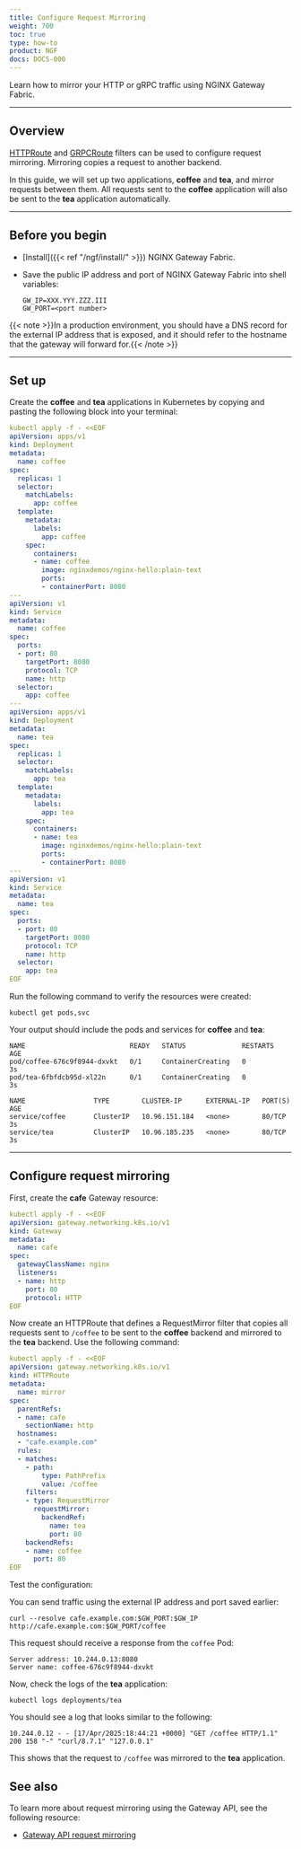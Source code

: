 ```yaml
---
title: Configure Request Mirroring
weight: 700
toc: true
type: how-to
product: NGF
docs: DOCS-000
---
```


Learn how to mirror your HTTP or gRPC traffic using NGINX Gateway Fabric.

---

## Overview

[HTTPRoute](https://gateway-api.sigs.k8s.io/api-types/httproute/) and [GRPCRoute](https://gateway-api.sigs.k8s.io/api-types/grpcroute/) filters can be used to configure request mirroring. Mirroring copies a request to another backend.

In this guide, we will set up two applications, **coffee** and **tea**, and mirror requests between them. All requests
sent to the **coffee** application will also be sent to the **tea** application automatically.

---

## Before you begin

- [Install]({{< ref "/ngf/install/" >}}) NGINX Gateway Fabric.
- Save the public IP address and port of NGINX Gateway Fabric into shell variables:

   ```text
   GW_IP=XXX.YYY.ZZZ.III
   GW_PORT=<port number>
   ```

{{< note >}}In a production environment, you should have a DNS record for the external IP address that is exposed, and it should refer to the hostname that the gateway will forward for.{{< /note >}}

---

## Set up

Create the **coffee** and **tea** applications in Kubernetes by copying and pasting the following block into your terminal:

```yaml
kubectl apply -f - <<EOF
apiVersion: apps/v1
kind: Deployment
metadata:
  name: coffee
spec:
  replicas: 1
  selector:
    matchLabels:
      app: coffee
  template:
    metadata:
      labels:
        app: coffee
    spec:
      containers:
      - name: coffee
        image: nginxdemos/nginx-hello:plain-text
        ports:
        - containerPort: 8080
---
apiVersion: v1
kind: Service
metadata:
  name: coffee
spec:
  ports:
  - port: 80
    targetPort: 8080
    protocol: TCP
    name: http
  selector:
    app: coffee
---
apiVersion: apps/v1
kind: Deployment
metadata:
  name: tea
spec:
  replicas: 1
  selector:
    matchLabels:
      app: tea
  template:
    metadata:
      labels:
        app: tea
    spec:
      containers:
      - name: tea
        image: nginxdemos/nginx-hello:plain-text
        ports:
        - containerPort: 8080
---
apiVersion: v1
kind: Service
metadata:
  name: tea
spec:
  ports:
  - port: 80
    targetPort: 8080
    protocol: TCP
    name: http
  selector:
    app: tea
EOF
```

Run the following command to verify the resources were created:

```shell
kubectl get pods,svc
```

Your output should include the pods and services for **coffee** and **tea**:

```text
NAME                          READY   STATUS              RESTARTS   AGE
pod/coffee-676c9f8944-dxvkt   0/1     ContainerCreating   0          3s
pod/tea-6fbfdcb95d-xl22n      0/1     ContainerCreating   0          3s

NAME                 TYPE        CLUSTER-IP      EXTERNAL-IP   PORT(S)   AGE
service/coffee       ClusterIP   10.96.151.184   <none>        80/TCP    3s
service/tea          ClusterIP   10.96.185.235   <none>        80/TCP    3s
```

---

## Configure request mirroring

First, create the **cafe** Gateway resource:

```yaml
kubectl apply -f - <<EOF
apiVersion: gateway.networking.k8s.io/v1
kind: Gateway
metadata:
  name: cafe
spec:
  gatewayClassName: nginx
  listeners:
  - name: http
    port: 80
    protocol: HTTP
EOF
```

Now create an HTTPRoute that defines a RequestMirror filter that copies all requests sent to `/coffee` to be sent to the **coffee** backend and mirrored to the **tea** backend. Use the following command:

```yaml
kubectl apply -f - <<EOF
apiVersion: gateway.networking.k8s.io/v1
kind: HTTPRoute
metadata:
  name: mirror
spec:
  parentRefs:
  - name: cafe
    sectionName: http
  hostnames:
  - "cafe.example.com"
  rules:
  - matches:
    - path:
        type: PathPrefix
        value: /coffee
    filters:
    - type: RequestMirror
      requestMirror:
        backendRef:
          name: tea
          port: 80
    backendRefs:
    - name: coffee
      port: 80
EOF
```

Test the configuration:

You can send traffic using the external IP address and port saved earlier:

```shell
curl --resolve cafe.example.com:$GW_PORT:$GW_IP http://cafe.example.com:$GW_PORT/coffee
```

This request should receive a response from the `coffee` Pod:

```text
Server address: 10.244.0.13:8080
Server name: coffee-676c9f8944-dxvkt
```

Now, check the logs of the **tea** application:

```shell
kubectl logs deployments/tea
```

You should see a log that looks similar to the following:

```text
10.244.0.12 - - [17/Apr/2025:18:44:21 +0000] "GET /coffee HTTP/1.1" 200 158 "-" "curl/8.7.1" "127.0.0.1"
```

This shows that the request to `/coffee` was mirrored to the **tea** application.

## See also

To learn more about request mirroring using the Gateway API, see the following resource:

- [Gateway API request mirroring](https://gateway-api.sigs.k8s.io/guides/http-request-mirroring/)
